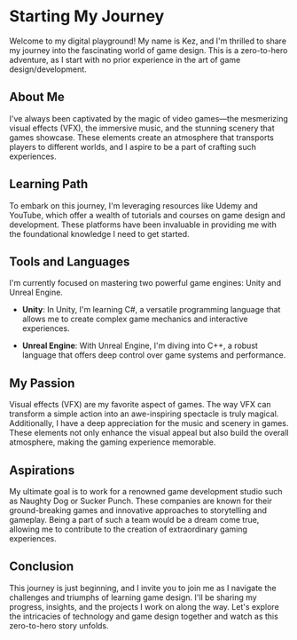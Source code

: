 # Starting My Journey

Welcome to my digital playground! My name is Kez, and I'm thrilled to share my journey into the fascinating world of game design. This is a zero-to-hero adventure, as I start with no prior experience in the art of game design/development.

## About Me

I've always been captivated by the magic of video games—the mesmerizing visual effects (VFX), the immersive music, and the stunning scenery that games showcase. These elements create an atmosphere that transports players to different worlds, and I aspire to be a part of crafting such experiences.

## Learning Path

To embark on this journey, I'm leveraging resources like Udemy and YouTube, which offer a wealth of tutorials and courses on game design and development. These platforms have been invaluable in providing me with the foundational knowledge I need to get started.

## Tools and Languages

I'm currently focused on mastering two powerful game engines: Unity and Unreal Engine.

- **Unity**: In Unity, I'm learning C#, a versatile programming language that allows me to create complex game mechanics and interactive experiences.
    
- **Unreal Engine**: With Unreal Engine, I'm diving into C++, a robust language that offers deep control over game systems and performance.
    

## My Passion

Visual effects (VFX) are my favorite aspect of games. The way VFX can transform a simple action into an awe-inspiring spectacle is truly magical. Additionally, I have a deep appreciation for the music and scenery in games. These elements not only enhance the visual appeal but also build the overall atmosphere, making the gaming experience memorable.

## Aspirations

My ultimate goal is to work for a renowned game development studio such as Naughty Dog or Sucker Punch. These companies are known for their ground-breaking games and innovative approaches to storytelling and gameplay. Being a part of such a team would be a dream come true, allowing me to contribute to the creation of extraordinary gaming experiences.

## Conclusion

This journey is just beginning, and I invite you to join me as I navigate the challenges and triumphs of learning game design. I'll be sharing my progress, insights, and the projects I work on along the way. Let's explore the intricacies of technology and game design together and watch as this zero-to-hero story unfolds.